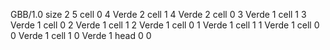 <gs-board> GBB/1.0
size 2 5
cell 0 4 Verde 2
cell 1 4 Verde 2 
cell 0 3 Verde 1 
cell 1 3 Verde 1 
cell 0 2 Verde 1 
cell 1 2 Verde 1 
cell 0 1 Verde 1 
cell 1 1 Verde 1 
cell 0 0 Verde 1 
cell 1 0 Verde 1 
head 0 0
 </gs-board>